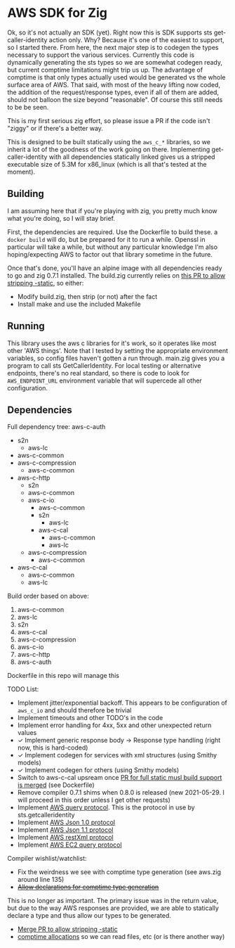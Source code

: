 # AWS SDK for Zig

Ok, so it's not actually an SDK (yet). Right now this is SDK supports sts
get-caller-identity action only. Why? Because it's one of the easiest to
support, so I started there. From here, the next major step is to codegen
the types necessary to support the various services. Currently this code is
dynamically generating the sts types so we are somewhat codegen ready, but
current comptime limitations might trip us up. The advantage of comptime is
that only types actually used would be generated vs the whole surface area
of AWS. That said, with most of the heavy lifting now coded, the addition
of the request/response types, even if all of them are added, should not
balloon the size beyond "reasonable". Of course this still needs to be be seen.

This is my first serious zig effort, so please issue a PR if the code isn't
"ziggy" or if there's a better way.

This is designed to be built statically using the `aws_c_*` libraries, so
we inherit a lot of the goodness of the work going on there. Implementing
get-caller-identity with all dependencies statically linked gives us a stripped
executable size of 5.3M for x86_linux (which is all that's tested at the moment).

## Building

I am assuming here that if you're playing with zig, you pretty much know
what you're doing, so I will stay brief.

First, the dependencies are required. Use the Dockerfile to build these.
a `docker build` will do, but be prepared for it to run a while. Openssl in
particular will take a while, but without any particular knowledge
I'm also hoping/expecting AWS to factor out that library sometime in
the future.

Once that's done, you'll have an alpine image with all dependencies ready
to go and zig 0.7.1 installed. The build.zig currently relies on
[this PR to allow stripping -static](https://github.com/ziglang/zig/pull/8248),
so either:

* Modify build.zig, then strip (or not) after the fact
* Install make and use the included Makefile

## Running

This library uses the aws c libraries for it's work, so it operates like most
other 'AWS things'. Note that I tested by setting the appropriate environment
variables, so config files haven't gotten a run through.
main.zig gives you a program to call sts GetCallerIdentity.
For local testing or alternative endpoints, there's no real standard, so
there is code to look for `AWS_ENDPOINT_URL` environment variable that will
supercede all other configuration.

## Dependencies


Full dependency tree:
aws-c-auth
   * s2n
      * aws-lc
   * aws-c-common
   * aws-c-compression
     * aws-c-common
   * aws-c-http
     * s2n
     * aws-c-common
     * aws-c-io
       * aws-c-common
       * s2n
         * aws-lc
       * aws-c-cal
         * aws-c-common
         * aws-lc
     * aws-c-compression
       * aws-c-common
   * aws-c-cal
     * aws-c-common
     * aws-lc

Build order based on above:

1. aws-c-common
1. aws-lc
2. s2n
2. aws-c-cal
2. aws-c-compression
3. aws-c-io
4. aws-c-http
5. aws-c-auth

Dockerfile in this repo will manage this

TODO List:

* Implement jitter/exponential backoff. This appears to be configuration of `aws_c_io` and should therefore be trivial
* Implement timeouts and other TODO's in the code
* Implement error handling for 4xx, 5xx and other unexpected return values
* ✓ Implement generic response body -> Response type handling (right now, this is hard-coded)
* ✓ Implement codegen for services with xml structures (using Smithy models)
* ✓ Implement codegen for others (using Smithy models)
* Switch to aws-c-cal upsream once [PR for full static musl build support is merged](https://github.com/awslabs/aws-c-cal/pull/89) (see Dockerfile)
* Remove compiler 0.7.1 shims when 0.8.0 is released
(new 2021-05-29. I will proceed in this order unless I get other requests)
* Implement [AWS query protocol](https://awslabs.github.io/smithy/1.0/spec/aws/aws-query-protocol.html). This is the protocol in use by sts.getcalleridentity
* Implement [AWS Json 1.0 protocol](https://awslabs.github.io/smithy/1.0/spec/aws/aws-json-1_0-protocol.html)
* Implement [AWS Json 1.1 protocol](https://awslabs.github.io/smithy/1.0/spec/aws/aws-json-1_1-protocol.html)
* Implement [AWS restXml protocol](https://awslabs.github.io/smithy/1.0/spec/aws/aws-restxml-protocol.html)
* Implement [AWS EC2 query protocol](https://awslabs.github.io/smithy/1.0/spec/aws/aws-ec2-query-protocol.html)


Compiler wishlist/watchlist:

* Fix the weirdness we see with comptime type generation (see aws.zig around line 135)
* ~~[Allow declarations for comptime type generation](https://github.com/ziglang/zig/issues/6709)~~

This is no longer as important. The primary issue was in the return value, but
due to the way AWS responses are provided, we are able to statically declare a
type and thus allow our types to be generated.

* [Merge PR to allow stripping -static](https://github.com/ziglang/zig/pull/8248)
* [comptime allocations](https://github.com/ziglang/zig/issues/1291) so we can read files, etc (or is there another way)
